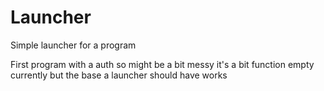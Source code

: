 # Launcher
 Simple launcher for a program

First program with a auth so might be a bit messy
it's a bit function empty currently but the base a launcher should have works
